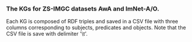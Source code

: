 ### The KGs for ZS-IMGC datasets AwA and ImNet-A/O.

Each KG is composed of RDF triples and saved in a CSV file with three columns corresponding to subjects, predicates and objects.
Note that the CSV file is save with delimiter '\t'.